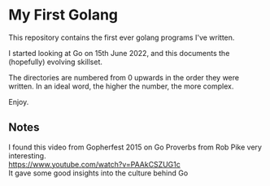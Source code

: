 # My First Golang

This repository contains the first ever golang programs I've written.

I started looking at Go on 15th June 2022, and this documents the (hopefully) evolving skillset.

The directories are numbered from 0 upwards in the order they were written. In an ideal word, the higher the number, the more complex.

Enjoy.

## Notes

I found this video from Gopherfest 2015 on Go Proverbs from Rob Pike very interesting.  
https://www.youtube.com/watch?v=PAAkCSZUG1c  
It gave some good insights into the culture behind Go

